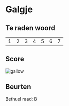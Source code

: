 # Galgje

## Te raden woord

| | | | | | | |
|-|-|-|-|-|-|-|
|1|2|3|4|5|6|7|

## Score
![gallow](./images/1.png)

## Beurten
Bethuel raad: B
